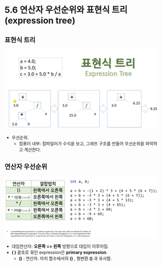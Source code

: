 # 5.6 연산자 우선순위와 표현식 트리(expression tree)

## 표현식 트리
![](../images/chapter5/oper6.png)

* 우선순위.
    -  컴퓨터 내부: 컴파일러가 수식을 보고, 그래프 구조를 만들어 우선순위을 파악하고 계산한다.

## 연산자 우선순위
![](../images/chapter5/oper7.png)

* 대입연산자: __오른쪽 => 왼쪽__ 방향으로 대입이 이루어짐.
* __( )__ 괄호로 묶인 expression은 __primary expression__. 
    - __()__ : 연산자. 마치 함수에서의 __()__ , 형변환 __()__ 과 유사함.
